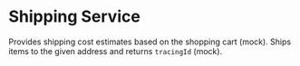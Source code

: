 # Shipping Service

Provides shipping cost estimates based on the shopping cart (mock). Ships items to the given address and returns `tracingId` (mock).

